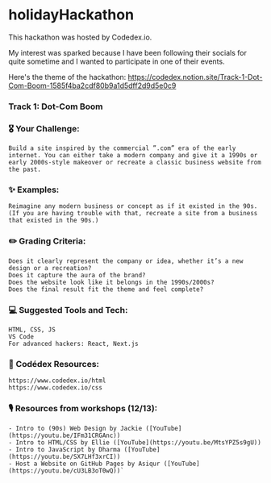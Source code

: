 # holidayHackathon
This hackathon was hosted by Codedex.io. 

My interest was sparked because I have been following their socials for quite sometime and I wanted to participate in one of their events. 

Here's the theme of the hackathon: 
https://codedex.notion.site/Track-1-Dot-Com-Boom-1585f4ba2cdf80b9a1d5dff2d9d5e0c9

### Track 1: Dot-Com Boom

### 🎖️ Your Challenge:
    Build a site inspired by the commercial ”.com” era of the early internet. You can either take a modern company and give it a 1990s or early 2000s-style makeover or recreate a classic business website from the past.

### ✨ Examples:
    Reimagine any modern business or concept as if it existed in the 90s.
    (If you are having trouble with that, recreate a site from a business that existed in the 90s.)

### ✏️ Grading Criteria:
    Does it clearly represent the company or idea, whether it’s a new design or a recreation?
    Does it capture the aura of the brand?
    Does the website look like it belongs in the 1990s/2000s?
    Does the final result fit the theme and feel complete?

### 💻 Suggested Tools and Tech:
    HTML, CSS, JS
    VS Code
    For advanced hackers: React, Next.js

### 🔗 Codédex Resources:
    https://www.codedex.io/html
    https://www.codedex.io/css

### 🎙️ Resources from workshops (12/13):
    - Intro to (90s) Web Design by Jackie ([YouTube](https://youtu.be/IFm31CRGAnc))
    - Intro to HTML/CSS by Ellie ([YouTube](https://youtu.be/MtsYPZ5s9gU))
    - Intro to JavaScript by Dharma ([YouTube](https://youtu.be/SX7LHf3xrCI))
    - Host a Website on GitHub Pages by Asiqur ([YouTube](https://youtu.be/cU3LB3oT0wQ))`